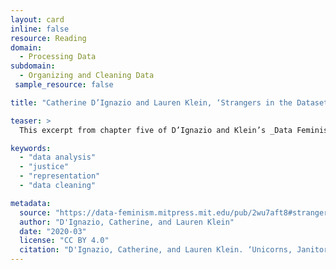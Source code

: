 ```yaml
---
layout: card
inline: false
resource: Reading
domain:
  - Processing Data
subdomain:
  - Organizing and Cleaning Data
 sample_resource: false

title: "Catherine D’Ignazio and Lauren Klein, ‘Strangers in the Dataset’"

teaser: >
  This excerpt from chapter five of D’Ignazio and Klein’s _Data Feminism_, a section entitled “Strangers in the Dataset,” takes a critical look at the metaphor of “cleaning” data and assesses the implications of thinking about data in this way.  Questioning the validity of approaching data as dirty, and prepared data as somehow “clean,” D’Ignazio and Klein ask their readers to think more deeply about the assumptions that guide data the data gathering and preparation process.  The metaphors we use, they argue, embed deep assumptions that can impact how data is viewed, used, and potentially misused.  The reading provides an effective complement to the articles by Christine P. Chai and Alice Macfarlane, also included in the Data Advocacy Toolkit.

keywords:
  - "data analysis"
  - "justice"
  - "representation"
  - "data cleaning"

metadata:
  source: "https://data-feminism.mitpress.mit.edu/pub/2wu7aft8#strangers-in-the-dataset"
  author: "D'Ignazio, Catherine, and Lauren Klein"
  date: "2020-03"
  license: "CC BY 4.0"
  citation: "D'Ignazio, Catherine, and Lauren Klein. ‘Unicorns, Janitors, Ninjas, Wizards, and Rock Stars.’ Data Feminism, MIT Press, 16 Mar. 2020, data-feminism.mitpress.mit.edu/pub/2wu7aft8#strangers-in-the-dataset. Accessed 31 July 2024."
---
```


